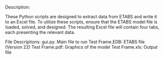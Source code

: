 Description:

These Python scripts are designed to extract data from ETABS and write it to an Excel file. To utilize these scripts, ensure that the ETABS model file is loaded, solved, and designed. The resulting Excel file will contain four tabs, each presenting the relevant data.

File Descriptions:
gui.py: Main file to run
Test Frame.EDB: ETABS file (Version 22)
Test Frame.pdf: Graphics of the model
Test Frame.xls: Output file
